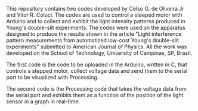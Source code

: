 This repository contains two codes developed by Celso G. de Oliveira Jr and Vitor R. Coluci. The codes are used to control a steeped motor with Arduino and to collect and exhibit the light intensity patterns produced in Young's double-slit experiments. The codes were used on the apparatus designed to produce the results shown in the article "Light interference pattern measurements from automatized low-cost Young's double-slit experiments" submitted to American Journal of Physics. All the work was developed on the School of Technology, University of Campinas, SP, Brazil.

The first code is the code to be uploaded in the Arduino, written in C, that controls a stepped motor, collect voltage data and send them to the serial port to be visualized with Processing.

The second code is the Processing code that takes the voltage data from the serial port and exhibits them as a function of the position of the light sensor in a graph in real-time.
